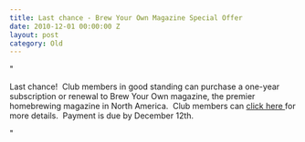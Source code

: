 ```yaml
---
title: Last chance - Brew Your Own Magazine Special Offer
date: 2010-12-01 00:00:00 Z
layout: post
category: Old
---
```


"<p>Last chance!&#160; Club members in good standing can purchase a one-year subscription or renewal to Brew Your Own magazine&#44; the premier homebrewing magazine in North America.&#160; Club members can <a target="_self" href="http://www.yeastwranglers.ca/MembersOnly/tabid/261/Default.aspx">click here </a>for more details.&#160; Payment is due by December 12th.</p>"
